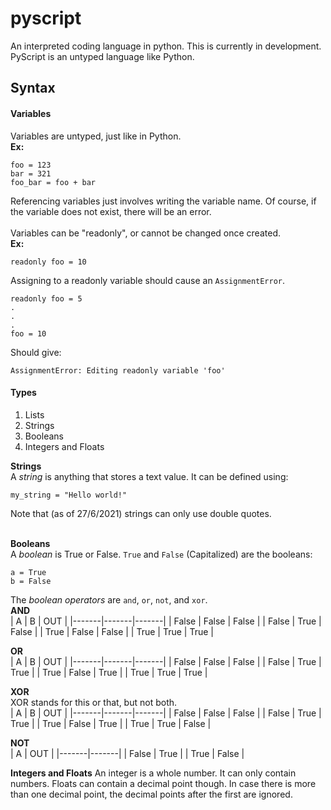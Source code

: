# pyscript
An interpreted coding language in python. This is currently in development. 
PyScript is an untyped language like Python.

## Syntax <br />
#### Variables 
Variables are untyped, just like in Python. <br />
**Ex:** 
```
foo = 123
bar = 321
foo_bar = foo + bar
```
Referencing variables just involves writing the variable name. 
Of course, if the variable does not exist, there will be an error. 
<br /><br />
Variables can be "readonly", or cannot be changed once created. <br />
**Ex:**
```
readonly foo = 10
```

Assigning to a readonly variable should cause an `AssignmentError`.
```
readonly foo = 5
.
.
.
foo = 10
```
Should give:
```
AssignmentError: Editing readonly variable 'foo'
```

#### Types
1. Lists
1. Strings
1. Booleans
1. Integers and Floats<br />

**Strings** <br />
A *string* is anything that stores a text value. It can be defined using: <br/>
```
my_string = "Hello world!"
```
Note that (as of 27/6/2021) strings can only use double quotes.<br/><br/>

**Booleans** <br/>
A *boolean* is True or False. `True` and `False` (Capitalized) are the booleans:<br/>
```
a = True
b = False
```

The _boolean operators_ are `and`, `or`, `not`, and `xor`.<br/>
**AND**<br/>
| A     | B     | OUT   |
|-------|-------|-------|
| False | False | False |
| False | True  | False |
| True  | False | False |
| True  | True  | True  |
<br/>

**OR**<br/>
| A     | B     | OUT   |
|-------|-------|-------|
| False | False | False |
| False | True  | True  |
| True  | False | True  |
| True  | True  | True  |
<br/>

**XOR**<br/>
XOR stands for this or that, but not both.<br/>
| A     | B     | OUT   |
|-------|-------|-------|
| False | False | False |
| False | True  | True  |
| True  | False | True  |
| True  | True  | False |
<br/>

**NOT**<br/>
| A     | OUT   |
|-------|-------|
| False | True  |
| True  | False |


**Integers and Floats**
An integer is a whole number. It can only contain numbers. Floats can contain a decimal point though. In case there is more than one decimal point, the decimal points after the first are ignored.
